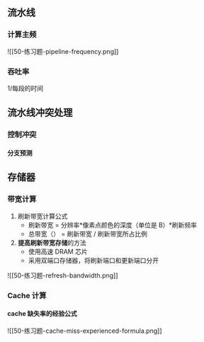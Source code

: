 ## 流水线

### 计算主频

![[50-练习题-pipeline-frequency.png]]

### 吞吐率

1/每段的时间

## 流水线冲突处理

### 控制冲突

#### 分支预测

## 存储器

### 带宽计算

1) 刷新带宽计算公式
	- 刷新带宽 = 分辨率*像素点颜色的深度（单位是 B）*刷新频率
	- 总带宽（） = 刷新带宽 / 刷新带宽所占比例
2) **提高刷新带宽存储**的方法
	- 使用高速 DRAM 芯片
	- 采用双端口存储器，将刷新端口和更新端口分开

![[50-练习题-refresh-bandwidth.png]]

### Cache 计算

#### cache 缺失率的经验公式

![[50-练习题-cache-miss-experienced-formula.png]]